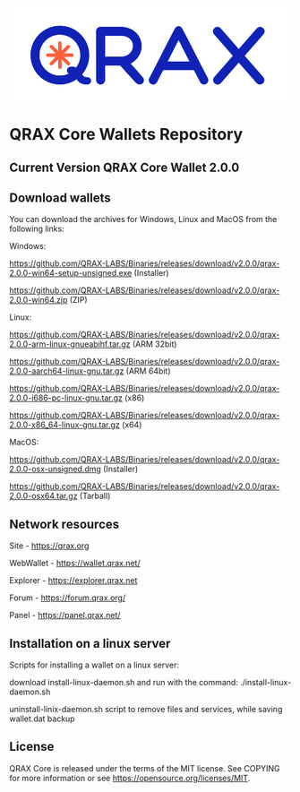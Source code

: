 ![qrax](logo.png)

QRAX Core Wallets Repository
======

Current Version QRAX Core Wallet 2.0.0
---

Download wallets
---
You can download the archives for Windows, Linux and MacOS from the following links:

Windows:

https://github.com/QRAX-LABS/Binaries/releases/download/v2.0.0/qrax-2.0.0-win64-setup-unsigned.exe (Installer)

https://github.com/QRAX-LABS/Binaries/releases/download/v2.0.0/qrax-2.0.0-win64.zip (ZIP)


Linux:

https://github.com/QRAX-LABS/Binaries/releases/download/v2.0.0/qrax-2.0.0-arm-linux-gnueabihf.tar.gz (ARM 32bit)

https://github.com/QRAX-LABS/Binaries/releases/download/v2.0.0/qrax-2.0.0-aarch64-linux-gnu.tar.gz (ARM 64bit) 

https://github.com/QRAX-LABS/Binaries/releases/download/v2.0.0/qrax-2.0.0-i686-pc-linux-gnu.tar.gz (x86)

https://github.com/QRAX-LABS/Binaries/releases/download/v2.0.0/qrax-2.0.0-x86_64-linux-gnu.tar.gz (x64)


MacOS:

https://github.com/QRAX-LABS/Binaries/releases/download/v2.0.0/qrax-2.0.0-osx-unsigned.dmg (Installer)

https://github.com/QRAX-LABS/Binaries/releases/download/v2.0.0/qrax-2.0.0-osx64.tar.gz (Tarball)



Network resources
----

Site - https://qrax.org

WebWallet - https://wallet.qrax.net/

Explorer - https://explorer.qrax.net

Forum - https://forum.qrax.org/

Panel - https://panel.qrax.net/

Installation on a linux server
-----
Scripts for installing a wallet on a linux server:

download install-linux-daemon.sh and run with the command: ./install-linux-daemon.sh

uninstall-linix-daemon.sh script to remove files and services, while saving wallet.dat backup

License
---
QRAX Core is released under the terms of the MIT license. See COPYING for more information or see https://opensource.org/licenses/MIT.
